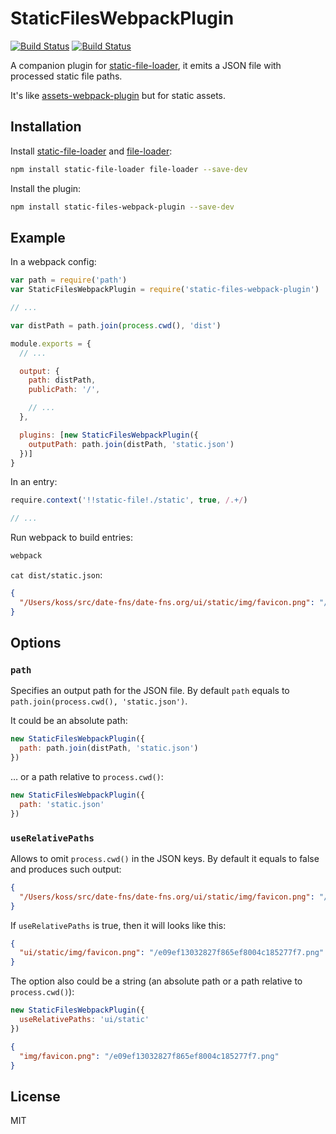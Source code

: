 # StaticFilesWebpackPlugin
[![Build Status](https://travis-ci.org/kossnocorp/static-files-webpack-plugin.svg?branch=master)](https://travis-ci.org/kossnocorp/static-files-webpack-plugin) [![Build Status](https://ci.appveyor.com/api/projects/status/53la2hie8trjsmfx?svg=true)](https://ci.appveyor.com/project/kossnocorp/static-files-webpack-plugin)

A companion plugin for [static-file-loader](https://github.com/kossnocorp/static-file-loader),
it emits a JSON file with processed static file paths.

It's like [assets-webpack-plugin](https://github.com/sporto/assets-webpack-plugin)
but for static assets.

## Installation

Install [static-file-loader](https://github.com/kossnocorp/static-file-loader) and
[file-loader](https://github.com/webpack/file-loader):

```sh
npm install static-file-loader file-loader --save-dev
```

Install the plugin:

```sh
npm install static-files-webpack-plugin --save-dev
```

## Example

In a webpack config:

```js
var path = require('path')
var StaticFilesWebpackPlugin = require('static-files-webpack-plugin')

// ...

var distPath = path.join(process.cwd(), 'dist')

module.exports = {
  // ...

  output: {
    path: distPath,
    publicPath: '/',

    // ...
  },

  plugins: [new StaticFilesWebpackPlugin({
    outputPath: path.join(distPath, 'static.json')
  })]
}
```

In an entry:

```js
require.context('!!static-file!./static', true, /.+/)

// ...
```

Run webpack to build entries:

```sh
webpack
```

`cat dist/static.json`:

```json
{
  "/Users/koss/src/date-fns/date-fns.org/ui/static/img/favicon.png": "/e09ef13032827f865ef8004c185277f7.png"
}
```

## Options

### `path`

Specifies an output path for the JSON file. By default `path` equals to
`path.join(process.cwd(), 'static.json')`.

It could be an absolute path:

```js
new StaticFilesWebpackPlugin({
  path: path.join(distPath, 'static.json')
})
```

… or a path relative to `process.cwd()`:

```js
new StaticFilesWebpackPlugin({
  path: 'static.json'
})
```

### `useRelativePaths`

Allows to omit `process.cwd()` in the JSON keys. By default it equals
to false and produces such output:

```json
{
  "/Users/koss/src/date-fns/date-fns.org/ui/static/img/favicon.png": "/e09ef13032827f865ef8004c185277f7.png"
}
```

If `useRelativePaths` is true, then it will looks like this:

```json
{
  "ui/static/img/favicon.png": "/e09ef13032827f865ef8004c185277f7.png"
}
```

The option also could be a string (an absolute path or a path relative
to `process.cwd()`):

```js
new StaticFilesWebpackPlugin({
  useRelativePaths: 'ui/static'
})
```

```json
{
  "img/favicon.png": "/e09ef13032827f865ef8004c185277f7.png"
}
```

## License

MIT
